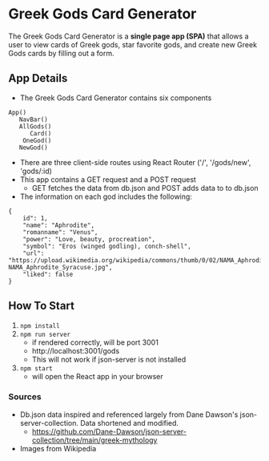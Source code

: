 # Greek Gods Card Generator
The Greek Gods Card Generator is a **single page app (SPA)** that allows a user to view cards of Greek gods, star favorite gods, and create new Greek Gods cards by filling out a form.

## App Details
* The Greek Gods Card Generator contains six components 
```
App()
   NavBar()
   AllGods()
      Card()
    OneGod()
   NewGod()
```
* There are three client-side routes using React Router ('/', '/gods/new', 'gods/:id)
* This app contains a GET request and a POST request
    - GET fetches the data from db.json and POST adds data to to db.json
* The information on each god includes the following:

```
{
    id": 1,
    "name": "Aphrodite",
    "romanname": "Venus",
    "power": "Love, beauty, procreation",
    "symbol": "Eros (winged godling), conch-shell",
    "url": "https://upload.wikimedia.org/wikipedia/commons/thumb/0/02/NAMA_Aphrodite_Syracuse.jpg/440px-NAMA_Aphrodite_Syracuse.jpg",
    "liked": false
}
```

## How To Start
1. `npm install`
2. `npm run server` 
    - if rendered correctly, will be port 3001 
    - http://localhost:3001/gods
    - This will not work if json-server is not installed
3. `npm start` 
    - will open the React app in your browser

### Sources
* Db.json data inspired and referenced largely from Dane Dawson's json-server-collection. Data shortened and modified.
    - https://github.com/Dane-Dawson/json-server-collection/tree/main/greek-mythology  
* Images from Wikipedia